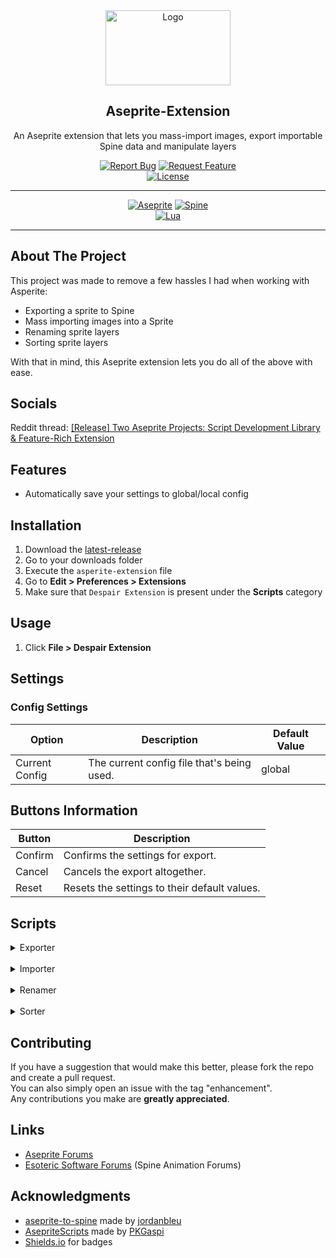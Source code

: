 <!-- PROJECT LOGO -->
<div align="center">
  <img src="media/logo.png" alt="Logo" width="200" height="120">
  <h2>Aseprite-Extension</h3>
  <p>An Aseprite extension that lets you mass-import images, export importable Spine data and manipulate layers</p>
  <div>
    <a href="https://github.com/RampantDespair/Aseprite-Extension/issues"><img alt="Report Bug" src="https://img.shields.io/badge/Report%20Bug-red"></a>
    <a href="https://github.com/RampantDespair/Aseprite-Extension/issues"><img alt="Request Feature" src="https://img.shields.io/badge/Request%20Feature-green"></a>
  </div>
  <a href="https://github.com/RampantDespair/Aseprite-Extension?tab=GPL-2.0-1-ov-file">
    <img alt="License" src="https://img.shields.io/github/license/RampantDespair/Aseprite-Extension">
  </a>
</div>

<!-- PROJECT SHIELDS -->
<hr>
<div align="center">
  <a href="https://www.aseprite.org/"><img alt="Aseprite" src="https://img.shields.io/badge/Aseprite-gray?logo=aseprite"></a>
  <a href="https://esotericsoftware.com/"><img alt="Spine" src="https://img.shields.io/badge/Spine-gray?logo=spine"></a>
</div>
<div align="center">
  <a href="https://www.lua.org/"><img alt="Lua" src="https://img.shields.io/badge/v5.4.6-blue?logo=lua&label=Lua&labelColor=gray"></a>
</div>
<hr>

<!-- PROJECT SHOWCASE -->

<!-- ABOUT THE PROJECT -->

## About The Project

This project was made to remove a few hassles I had when working with Asperite:

- Exporting a sprite to Spine
- Mass importing images into a Sprite
- Renaming sprite layers
- Sorting sprite layers

With that in mind, this Aseprite extension lets you do all of the above with ease.

<!-- SOCIALS -->

## Socials

Reddit thread: [[Release] Two Aseprite Projects: Script Development Library & Feature-Rich Extension](https://www.reddit.com/r/aseprite/comments/1i94hds/release_two_aseprite_projects_script_development/)

<!-- FEATURES -->

## Features

- Automatically save your settings to global/local config

<!-- INSTALLATION -->

## Installation

1.  Download the [latest-release](https://github.com/RampantDespair/Aseprite-Extension/releases)
2.  Go to your downloads folder
3.  Execute the `asperite-extension` file
4.  Go to **Edit > Preferences > Extensions**
5.  Make sure that `Despair Extension` is present under the **Scripts** category

<!-- USAGE -->

## Usage

1.  Click **File > Despair Extension**

<!-- SETTINGS -->

## Settings

### Config Settings

| Option         | Description                                | Default Value |
| -------------- | ------------------------------------------ | ------------- |
| Current Config | The current config file that's being used. | global        |

## Buttons Information

| Button  | Description                                  |
| ------- | -------------------------------------------- |
| Confirm | Confirms the settings for export.            |
| Cancel  | Cancels the export altogether.               |
| Reset   | Resets the settings to their default values. |

<!-- SCRIPTS -->

## Scripts

<details>
<summary>Exporter</summary>
<br>

<!-- SHOWCASE -->
<div align="center">
  <img alt="Showcase" src="media/showcase-exporter-v5.0.0.gif">
</div>

<!-- EXAMPLE -->

### Example

#### Transform this:

![aseprite-example](media/aseprite-example.png)

#### Into that:

![spine-example](media/spine-example.png)

<!-- FEATURES -->

### Features

#### Generic

- Configurable output path
- Configurable images & sound paths
- Ability to export Sprite sheet
- Ability to trim a Sprite's file name
- Ability to format the Sprite's file name
- Configurable export file format
- Ability to trim the Sprite sheet

#### Spine

- Ability to convert SpriteSheet into importable Spine data
- Configurable root positioning
- Ability to convert Aseprite groups into Spine skins
- Ability to format slot and attachment names

<!-- IMPORTANT -->

### Important

- You cannot name your skins "default" as this is reserved by Spine itself

<!-- SETTINGS -->

### Settings

#### Output Settings

| Option                | Description                                                        | Default Value   |
| --------------------- | ------------------------------------------------------------------ | --------------- |
| Output File           | The parent directory of the selected file will be used for export. | the file itself |
| Output Subdirectory   | The subdirectory used for export.                                  | images          |
| Groups As Directories | If each group will be exported to it's own directory.              | true            |

#### Sprite Settings

| Option             | Description                                                                                        | Default Value                         |
| ------------------ | -------------------------------------------------------------------------------------------------- | ------------------------------------- |
| Export SpriteSheet | If the sprite sheet will be exported.                                                              | true                                  |
| Sprite Name Trim   | If the sprite name will be trimmed.<br> Trims the first instance "\_" and everything preceding it. | true                                  |
| File Name Format   | The file name's format with modifiable placeholders.                                               | {spritename}-{layergroup}-{layername} |
| File Format        | The files' export format.                                                                          | png                                   |
| SpriteSheet Trim   | If the exported files' will have their excess space trimmed.                                       | true                                  |

#### Spine Settings

| Option                  | Description                                                                                                                                                                                                                                                                                                                                      | Default Value                       |
| ----------------------- | ------------------------------------------------------------------------------------------------------------------------------------------------------------------------------------------------------------------------------------------------------------------------------------------------------------------------------------------------ | ----------------------------------- |
| Export SpineSheet       | If the spine sheet will be exported.                                                                                                                                                                                                                                                                                                             | true                                |
| Set Static Slot         | If the same slot will be used for everything that's exported.                                                                                                                                                                                                                                                                                    | true                                |
| Static Slot Name        | The name of that static slot.                                                                                                                                                                                                                                                                                                                    | slot                                |
| Set Root Position       | If the root position will be set in the export file.                                                                                                                                                                                                                                                                                             | true                                |
| Root Position Method    | The method which will be used for setting the position.<br> <ins>Automatic</ins>: To use this method, create a layer called "root" and place a single pixel where you want the root to be.<br> <ins>Center</ins>: The center of the canvas will be used as root.<br> <ins>Manual</ins>: Input the coordinates manually in the subsequent fields. | center                              |
| Root Position X         | The X coordinate of the root.                                                                                                                                                                                                                                                                                                                    | 0                                   |
| Root Position Y         | The Y coordinate of the root.                                                                                                                                                                                                                                                                                                                    | 0                                   |
| Set Images Paths        | If the images path whithin the exported spine file will be set.                                                                                                                                                                                                                                                                                  | true                                |
| Images Path             | The images path.                                                                                                                                                                                                                                                                                                                                 | images                              |
| Groups As Skins         | If you want to convert aseprite groups to spine skins.                                                                                                                                                                                                                                                                                           | true                                |
| Skin Name Format        | The skins' format with modifiable placeholders.                                                                                                                                                                                                                                                                                                  | weapon-{layergroup}                 |
| Seperate Slot/Skin      | If you want to seperate the slots and skins.                                                                                                                                                                                                                                                                                                     | true                                |
| Slot Name Format        | The slots' name format with modifiable placeholders.                                                                                                                                                                                                                                                                                             | {layernameprefix}                   |
| Skin Attachement Format | The skins' attachement format with modifiable placeholders.                                                                                                                                                                                                                                                                                      | {layernameprefix}-{layernamesuffix} |
| Layer Name Separator    | The layers' name seperator.                                                                                                                                                                                                                                                                                                                      | -                                   |

</details>
<br>

<details>
<summary>Importer</summary>
<br>

<!-- SHOWCASE -->
<div align="center">
  <img alt="Showcase" src="media/showcase-importer-v5.0.0.gif">
</div>

<!-- FEATURES -->

### Features

- Configurable input path
- Ability to convert directories into layer groups
- Ability to decide how the images should be positioned
- Ability to manage how duplicates should be handled

<!-- SETTINGS -->

### Settings

#### Input Settings

| Option                 | Description                                                                                                                                                                                                                                                                                                          | Default Value   |
| ---------------------- | -------------------------------------------------------------------------------------------------------------------------------------------------------------------------------------------------------------------------------------------------------------------------------------------------------------------- | --------------- |
| Input File             | The parent directory of the selected file will be used for import.                                                                                                                                                                                                                                                   | the file itself |
| Input Subdirectory     | The subdirectory used for import.                                                                                                                                                                                                                                                                                    | sprite          |
| Directories As Groups  | If each directory will be imported to it's own group.                                                                                                                                                                                                                                                                | true            |
| Duplicates Mode        | The method which will be used for handling duplicate layers.<br> <ins>Ignore</ins>: The duplicates will be ignored and a new copy will be created.<br> <ins>Override</ins>: The duplicates will be updated with the newly imported cels.<br> <ins>Skips</ins>: The duplicates will be skipped (nothing will happen). | override        |
| Sprite Position Method | The method which will be used for positioning cels.<br> <ins>Center</ins>: The cels will be centered to canvas.<br> <ins>Inherit</ins>: The cels will keep their position from the imported file.<br> <ins>Manual</ins>: The cels will have the position specified.                                                  | center          |
| Sprite Position X      | The X coordinate of the sprite.                                                                                                                                                                                                                                                                                      | 0               |
| Sprite Position Y      | The Y coordinate of the sprite.                                                                                                                                                                                                                                                                                      | 0               |

</details>
<br>

<details>
<summary>Renamer</summary>
<br>

<!-- SHOWCASE -->
<div align="center">
  <img alt="Showcase" src="media/showcase-renamer-v5.0.0.gif">
</div>

<!-- FEATURES -->

### Features

- Ability to mass rename all layers present in Sprite

<!-- SETTINGS -->

### Settings

#### Input Settings

| Option  | Description                                               | Default Value |
| ------- | --------------------------------------------------------- | ------------- |
| Match   | Matches the specified string for replacement.             | this          |
| Replace | Replaces the matched string with the one specified here.  | that          |
| Prefix  | Adds the specified string at the start of the layer name. | prefix        |
| Suffix  | Adds the specified string at the end of the layer name.   | suffix        |

</details>
<br>

<details>
<summary>Sorter</summary>
<br>

<!-- SHOWCASE -->
<div align="center">
  <img alt="Showcase" src="media/showcase-sorter-v5.0.0.gif">
</div>

<!-- FEATURES -->

### Features

- Ability to sort all layers present in Sprite

<!-- SETTINGS -->

### Settings

#### Input Settings

| Option      | Description                                                                                                                                                                           | Default Value |
| ----------- | ------------------------------------------------------------------------------------------------------------------------------------------------------------------------------------- | ------------- |
| Sort Method | The method which will be used for sorting layers.<br> <ins>Ascending</ins>: The layers will be sorted ascendingly.<br> <ins>Descending</ins>: The layers will be sorted descendingly. | ascending     |

</details>

<!-- CONTRIBUTING -->

## Contributing

If you have a suggestion that would make this better, please fork the repo and create a pull request.
<br>
You can also simply open an issue with the tag "enhancement".
<br>
Any contributions you make are **greatly appreciated**.

<!-- LINKS -->

## Links

- [Aseprite Forums](https://community.aseprite.org/t/aseprite-extension-for-import-export-and-layer-manipulation/21295)
- [Esoteric Software Forums](https://esotericsoftware.com/forum/d/24339-aseprite-spine-script) (Spine Animation Forums)

<!-- ACKNOWLEDGMENTS -->

## Acknowledgments

- [aseprite-to-spine](https://github.com/jordanbleu/aseprite-to-spine) made by [jordanbleu](https://github.com/jordanbleu)
- [AsepriteScripts](https://github.com/PKGaspi/AsepriteScripts) made by [PKGaspi](https://github.com/PKGaspi)
- [Shields.io](https://shields.io/) for badges
